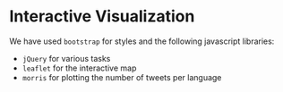 # Interactive Visualization

We have used `bootstrap` for styles and the following javascript libraries:
* `jQuery` for various tasks
* `leaflet` for the interactive map 
* `morris` for plotting the number of tweets per language
